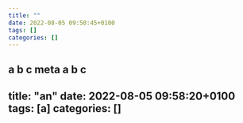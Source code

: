 ```yaml
---
title: ""
date: 2022-08-05 09:50:45+0100
tags: []
categories: []
---
```


a b c meta
a b c
---
title: "an"
date: 2022-08-05 09:58:20+0100
tags: [a]
categories: []
---

